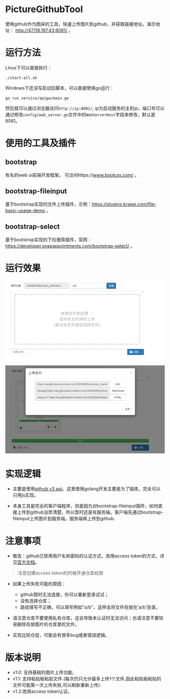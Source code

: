 # PictureGithubTool
使用github作为图床的工具，快速上传图片到github，并获取链接地址。演示地址： http://47.116.197.43:8081/ 。

# 运行方法
Linux下可以直接执行：
```
./start-all.sh
```

Windows下还没写启动后脚本，可以直接使用go运行：
```
go run service/apigw/main.go
```

然后就可以通过浏览器访问`http://ip:8081/`, ip为启动服务的主机ip，端口号可以通过修改`config/web_server.go`文件中的`WebServerHost`字段来修改，默认是8081。

# 使用的工具及插件
## bootstrap
有名的web ui前端开发框架。 可访问https://www.bootcss.com/ 。

## bootstrap-fileinput
基于bootstrap实现的文件上传插件，示例：https://plugins.krajee.com/file-basic-usage-demo 。

## bootstrap-select
基于bootstrap实现的下拉搜索插件，官网：https://developer.snapappointments.com/bootstrap-select/ 。


# 运行效果
![image](https://raw.githubusercontent.com/243286065/pictures_markdown/master/test/cbdb0a20d3b1ecda8469068d31cd3f79.png)

![image](https://raw.githubusercontent.com/243286065/pictures_markdown/master/test/66041c900017ef153dc7a2c0ca9c42fb.png)

# 实现逻辑
* 主要是使用[github v3 api](https://developer.github.com/v3/)。这里使用golang开发主要是为了锻炼，完全可以只用js实现。

* 本身工具是完全的客户端程序，但是因为对bootstrap-fileinput插件，如何直接上传到github没弄清楚，所以暂时还是有服务端，客户端先通过bootstrap-fileinput上传图片到服务端，服务端再上传到github.


# 注意事项
* 敬告：github已禁用用户名和密码的认证方式，改用access token的方式，详见[官方文档](https://docs.github.com/en/free-pro-team@latest/github/authenticating-to-github/creating-a-personal-access-token)。
> 注意创建access token的时候开通仓库权限

* 如果上传失败可能的原因：
    * github暂时无法连接，你可以重新登录试试；
    * 没有选择仓库；
    * 路径填写不正确，可以填写例如"a/b"，这样会将文件存放在'a/b'目录。

* 请注意仓库不要使用私有仓库，这会导致未认证时无法访问；也请注意不要轻易删除存放图片的仓库里的文件。

* 实现比较仓促，可能会有很多bug或者错误逻辑。

# 版本说明
* v1.0: 支持基础的图片上传功能;
* v1.1: 支持粘贴板粘贴文件.(每次仍只允许最多上传1个文件,因此粘贴板粘贴的文件可能第一次上传失败,可以刷新重新上传).
* v1.2:改用access token认证。
